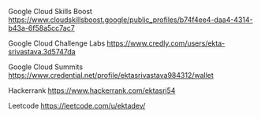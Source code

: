 Google Cloud Skills Boost
https://www.cloudskillsboost.google/public_profiles/b74f4ee4-daa4-4314-b43a-6f58a5cc7ac7

Google Cloud Challenge Labs
https://www.credly.com/users/ekta-srivastava.3d5747da

Google Cloud Summits
https://www.credential.net/profile/ektasrivastava984312/wallet

Hackerrank
https://www.hackerrank.com/ektasri54

Leetcode
https://leetcode.com/u/ektadev/
